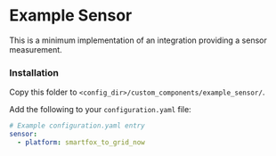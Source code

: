 # Example Sensor

This is a minimum implementation of an integration providing a sensor measurement.

### Installation

Copy this folder to `<config_dir>/custom_components/example_sensor/`.

Add the following to your `configuration.yaml` file:

```yaml
# Example configuration.yaml entry
sensor:
  - platform: smartfox_to_grid_now
```
